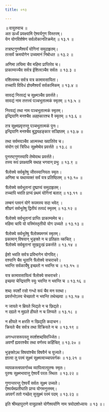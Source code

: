 ```yaml
---
title: ०१३

---
```

॥ वायुरुवाच ॥  
अत ऊर्ध्वं प्रवक्ष्यामि ऐश्वर्यगुण विस्तरम्।  
येन योगविशेषेण सर्वलोकानतिक्रमेत् ॥ १३.१ ॥  

तत्राष्टगुणमैश्वर्यं योगिनां समुदाहृतम्।  
तत्सर्वं क्रमयोगेन उच्यमानं निबोधत ॥ १३.२ ॥  

अणिमा लघिमा चैव महिमा प्राप्तिरेव च।  
प्राकाम्यज्चैव सर्वत्र ईशित्वञ्चैव सर्वतः ॥ १३.३ ॥  

वशित्वमथ सर्वत्र यत्र कामावसायिता।  
तच्चापि विविधं ज्ञेयमैश्वर्यं सर्वकामिकम् ॥ १३.४ ॥  

सावद्यं निरवद्यं च सूक्ष्मञ्चैव प्रवर्त्तते।  
सावद्यं नाम तत्तत्त्वं पञ्चभूतात्मकं स्मृतम् ॥ १३.५ ॥  

निरवद्यं तथा नाम पञ्चभूतात्मकं स्मृतम्।  
इन्द्रियाणि मनश्चैव अहह्कारश्च वै स्मृतम् ॥ १३.६ ॥  

तत्र सूक्ष्मप्रवृत्तन्तु पञ्चभूतात्मकं पुनः।  
इन्द्रियाणि मनश्चैव बुद्ध्यहङ्कार सञ्ज्ञितम् ॥ १३.७ ॥  

तथा सर्वमयञ्चैव आत्मस्था ख्यातिरेव च।  
संयोग एवं त्रिपिधः सूक्ष्मेष्वेव प्रवर्त्तते ॥ १३.८ ॥  

पुनरष्टगुणस्यापि तेष्वेवाथ प्रवर्त्तते।  
तस्य रूपं प्रवक्ष्यामि यथाह भगवान् प्रभुः ॥ १३.९ ॥  

त्रैलोक्ये सर्वबूतेषु जीवस्यानियतः स्मृतः।  
अणिमा च यथाव्यक्तं सर्वं यत्र प्रतिष्ठितम् ॥ १३.१० ॥  

त्रैलोक्ये सर्वभूतानां दुष्प्राप्यं समुदाहृतम्।  
तच्चापि भवति प्राप्यं प्रथमं योगिनां बलात् ॥ १३.११ ॥  

लम्बनं प्लवनं योगे रूपमस्य सदा भवेत् ।  
शीघ्रगं सर्वभूतेषु द्वितीयं तत्पदं स्मृतम् ॥ १३.१२ ॥  

त्रैलोक्ये सर्वभूतानां प्राप्तिः प्राकाम्यमेव च।  
महिमा चापि यो यस्मिंस्तृतीयो योग उच्यते ॥ १३.१३ ॥  

त्रैलोक्ये सर्वभूतेषु त्रैलोक्यमगमं स्मृतम्।  
प्रकामान् विषयान् भुङ्क्ते न च प्रतिहतः व्कचित् ।  
त्रैलोक्ये सर्वबूतानां सुखदुःखं प्रकर्त्तते ॥ १३.१४ ॥  

ईशो भवति सर्वत्र प्रविभागेन योगवित्।  
वश्यानि चैव भूतानि त्रैलोक्ये सचराचरे।  
भवन्ति सर्वकार्येषु इच्छतो न भवन्ति च ॥ १३.१५ ॥  

यत्र कामावसायित्वं त्रैलोक्ये सचराचरे।  
इच्छया चेन्द्रियाणि स्युः भवन्ति न भवन्ति च ॥ १३.१६ ॥  

शब्दः स्पर्शो रसो गन्धो रूपं चैव मन स्तथा।  
प्रवर्त्तन्तेऽस्य चेच्छातो न भवन्ति तथेच्छया ॥ १३.१७ ॥  

न जायते न म्रियते भिद्यते न च छिद्यते।  
न दह्यते न मुह्यते हीयते न च लिप्यते ॥ १३.१८ ॥  

न क्षीयते न क्षरति न खिद्यति कदाचन।  
क्रियते चैव सर्वत्र तथा विक्रियते न च ॥ १३.१९ ॥  

अगन्धरसरूपस्तु स्पर्शशब्दविवर्ज्जितः।  
अवर्णो ह्यवरश्चैव तथा वर्णस्य कर्हिचित् ॥ १३.२० ॥  

भुङ्क्तेऽथ विषयांश्चैव विषयैर्न च युज्यते।  
ज्ञात्वा तु परमं सूक्ष्मं सूक्ष्मत्वाच्चापवर्गकः ॥ १३.२१ ॥  

व्यापकस्त्वपवर्गाच्च व्यापित्वात्पुरुषः स्मृतः।  
पुरुषः सूक्ष्मभावात्तु ऐश्वर्ये परतः स्थितः ॥ १३.२२ ॥  

गुणान्तरन्तु ऐश्वर्ये सर्वतः सूक्ष्म उच्यते।  
ऐश्वर्यमप्रतीघाति प्राप्य योगमनुत्तमम्।  
अपवर्गं ततो गच्छेत् सुसूक्ष्मं परमं पदम् ॥ १३.२३ ॥  

इति श्रीमहापुराणे वायुप्राक्ते योगैश्वर्याणि नाम त्रयोदशोध्यायः ॥ १३ ॥।